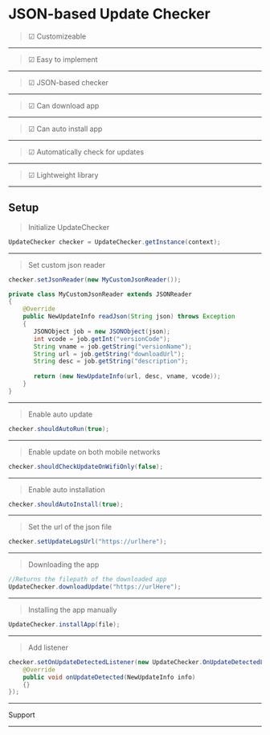 # JSON-based Update Checker

> ☑ Customizeable
---
> ☑ Easy to implement
---
> ☑ JSON-based checker
---
> ☑ Can download app
---
> ☑ Can auto install app
---
> ☑ Automatically check for updates
---
> ☑ Lightweight library
---
Setup
---
> Initialize UpdateChecker
```java
UpdateChecker checker = UpdateChecker.getInstance(context);

```
---
> Set custom json reader
```java
checker.setJsonReader(new MyCustomJsonReader());

private class MyCustomJsonReader extends JSONReader
{
    @Override
    public NewUpdateInfo readJson(String json) throws Exception
    {
       JSONObject job = new JSONObject(json);
       int vcode = job.getInt("versionCode");
       String vname = job.getString("versionName");
       String url = job.getString("downloadUrl");
       String desc = job.getString("description");
       
       return (new NewUpdateInfo(url, desc, vname, vcode));
    }
}
```
---
> Enable auto update
```java
checker.shouldAutoRun(true);
```
---
> Enable update on both mobile networks
```java
checker.shouldCheckUpdateOnWifiOnly(false);
```
---
> Enable auto installation
```java
checker.shouldAutoInstall(true);
```
---
> Set the url of the json file
```java
checker.setUpdateLogsUrl("https://urlhere");
```
---
> Downloading the app
```java
//Returns the filepath of the downloaded app
UpdateChecker.downloadUpdate("https://urlHere");
```
---
> Installing the app manually
```java
UpdateChecker.installApp(file);
```
----
> Add listener
```java
checker.setOnUpdateDetectedListener(new UpdateChecker.OnUpdateDetectedListener() {
    @Override
    public void onUpdateDetected(NewUpdateInfo info)
    {}
});
```
---
Support

---

